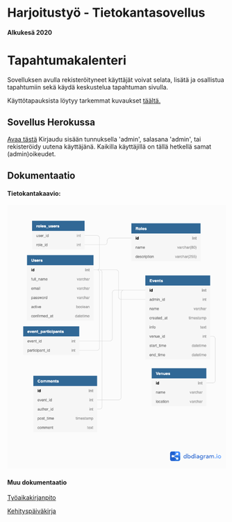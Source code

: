 # Harjoitustyö - Tietokantasovellus

#### Alkukesä 2020

# Tapahtumakalenteri

Sovelluksen avulla rekisteröityneet käyttäjät voivat selata, lisätä ja osallistua tapahtumiin sekä käydä keskustelua tapahtuman sivulla.

Käyttötapauksista löytyy tarkemmat kuvaukset [täältä.](documentation/kayttotapaukset.md)

## Sovellus Herokussa
[Avaa tästä](https://tsoha-pontushed.herokuapp.com) Kirjaudu sisään tunnuksella 'admin', salasana 'admin', tai rekisteröidy uutena käyttäjänä. Kaikilla käyttäjillä on tällä hetkellä samat (admin)oikeudet.

## Dokumentaatio

#### Tietokantakaavio:

![kaavio](documentation/tietokantakaavio.png)

#### Muu dokumentaatio

[Työaikakirjanpito](documentation/tyoaikakirjanpito.md)

[Kehityspäiväkirja](documentation/kehityspaivakirja.md)
